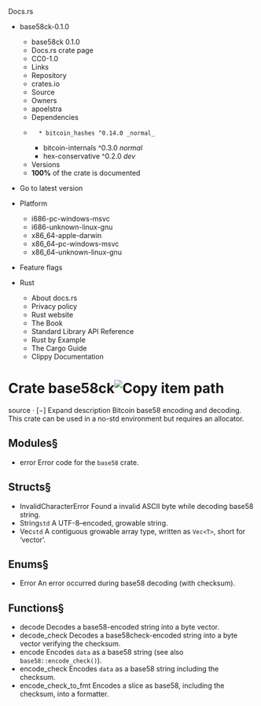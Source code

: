 Docs.rs
  * base58ck-0.1.0
    * base58ck 0.1.0 
    * Docs.rs crate page 
    * CC0-1.0
    * Links
    * Repository 
    * crates.io 
    * Source 
    * Owners
    * apoelstra 
    * Dependencies
    *       * bitcoin_hashes ^0.14.0 _normal_
      * bitcoin-internals ^0.3.0 _normal_
      * hex-conservative ^0.2.0 _dev_
    * Versions
    * **100%** of the crate is documented 
  * Go to latest version
  * Platform
    * i686-pc-windows-msvc
    * i686-unknown-linux-gnu
    * x86_64-apple-darwin
    * x86_64-pc-windows-msvc
    * x86_64-unknown-linux-gnu
  * Feature flags


  * Rust
    * About docs.rs 
    * Privacy policy 
    * Rust website 
    * The Book 
    * Standard Library API Reference 
    * Rust by Example 
    * The Cargo Guide 
    * Clippy Documentation 


# Crate base58ck![Copy item path](https://docs.rs/-/rustdoc.static/clipboard-7571035ce49a181d.svg)
source · [−]
Expand description
Bitcoin base58 encoding and decoding.
This crate can be used in a no-std environment but requires an allocator.
## Modules§
  * error
Error code for the `base58` crate.


## Structs§
  * InvalidCharacterError
Found a invalid ASCII byte while decoding base58 string.
  * String`std`
A UTF-8–encoded, growable string.
  * Vec`std`
A contiguous growable array type, written as `Vec<T>`, short for ‘vector’.


## Enums§
  * Error
An error occurred during base58 decoding (with checksum).


## Functions§
  * decode
Decodes a base58-encoded string into a byte vector.
  * decode_check
Decodes a base58check-encoded string into a byte vector verifying the checksum.
  * encode
Encodes `data` as a base58 string (see also `base58::encode_check()`).
  * encode_check
Encodes `data` as a base58 string including the checksum.
  * encode_check_to_fmt
Encodes a slice as base58, including the checksum, into a formatter.


